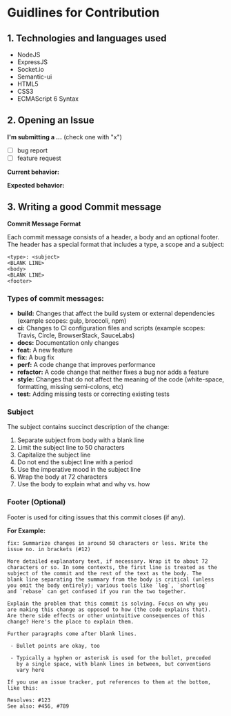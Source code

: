 # Guidlines for Contribution


## 1. Technologies and languages used
  - NodeJS
  - ExpressJS
  - Socket.io
  - Semantic-ui
  - HTML5
  - CSS3
  - ECMAScript 6 Syntax

## 2. Opening an Issue
**I'm submitting a ...**  (check one with "x")
  - [ ] bug report
  - [ ] feature request

**Current behavior:**
<!-- Describe how the bug manifests. -->

**Expected behavior:**
<!-- Describe what the behavior would be without the bug. -->


##  3. Writing a good Commit message

**Commit Message Format**

Each commit message consists of a header, a body and an optional footer. The header has a special format that includes a type, a scope and a subject:
```
<type>: <subject>
<BLANK LINE>
<body>
<BLANK LINE>
<footer>
```  
### Types of commit messages:


- **build:** Changes that affect the build system or external dependencies (example scopes: gulp, broccoli, npm)
- **ci:** Changes to CI configuration files and scripts (example scopes: Travis, Circle, BrowserStack, SauceLabs)
- **docs:** Documentation only changes
- **feat:** A new feature
- **fix:** A bug fix
- **perf:** A code change that improves performance
- **refactor:** A code change that neither fixes a bug nor adds a feature
- **style:** Changes that do not affect the meaning of the code (white-space, formatting, missing semi-colons, etc)
- **test:** Adding missing tests or correcting existing tests


### Subject

The subject contains succinct description of the change:
1. Separate subject from body with a blank line
2. Limit the subject line to 50 characters
3. Capitalize the subject line
4. Do not end the subject line with a period
5. Use the imperative mood in the subject line
6. Wrap the body at 72 characters
7. Use the body to explain what and why vs. how


### Footer (Optional)

Footer is used for citing issues that this commit closes (if any).

**For Example:**
```
fix: Summarize changes in around 50 characters or less. Write the issue no. in brackets (#12)

More detailed explanatory text, if necessary. Wrap it to about 72
characters or so. In some contexts, the first line is treated as the
subject of the commit and the rest of the text as the body. The
blank line separating the summary from the body is critical (unless
you omit the body entirely); various tools like `log`, `shortlog`
and `rebase` can get confused if you run the two together.

Explain the problem that this commit is solving. Focus on why you
are making this change as opposed to how (the code explains that).
Are there side effects or other unintuitive consequences of this
change? Here's the place to explain them.

Further paragraphs come after blank lines.

 - Bullet points are okay, too

 - Typically a hyphen or asterisk is used for the bullet, preceded
   by a single space, with blank lines in between, but conventions
   vary here

If you use an issue tracker, put references to them at the bottom,
like this:

Resolves: #123
See also: #456, #789
```

